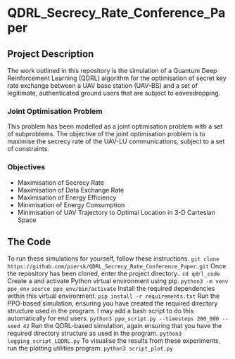 # QDRL_Secrecy_Rate_Conference_Paper
## Project Description
The work outlined in this repository is the simulation of a Quantum Deep Reinforcement Learning (QDRL) algorithm for the optimisation of secret key rate exchange between a UAV base station (UAV-BS) and a set of legitimate, authenticated ground users that are subject to eavesdropping. 
### Joint Optimisation Problem 
This problem has been modelled as a joint optimisation problem with a set of subproblems. 
The objective of the joint optimisation problem is to maximise the secrecy rate of the UAV-LU communications, subject to a set of constraints.
### Objectives
- Maximisation of Secrecy Rate
- Maximisation of Data Exchange Rate
- Maximisation of Energy Efficiency
- Minimisation of Energy Consumption
- Minimisation of UAV Trajectory to Optimal Location in 3-D Cartesian Space
## The Code
To run these simulations for yourself, follow these instructions.
``git clone https://github.com/piersk/QDRL_Secrecy_Rate_Conference_Paper.git``
Once the repository has been cloned, enter the project directory..
``cd qdrl_code``
Create a and activate Python virtual environment using pip.
``python3 -m venv ppo_env``
``source ppo_env/bin/activate``
Install the required dependencies within this virtual environment.
``pip install -r requirements.txt``
Run the PPO-based simulation, ensuring you have created the required directory structure used in the program. I may add a bash script to do this automatically for end users.
``python3 ppo_script.py --timesteps 200_000 --seed 42``
Run the QDRL-based simulation, again ensuring that you have the required directory structure as used in the program.
``python3 logging_script_LQDRL.py``
To visualise the results from these experiments, run the plotting utilities program.
``python3 script_plot.py``

